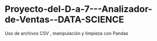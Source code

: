 # Proyecto-del-D-a-7---Analizador-de-Ventas--DATA-SCIENCE
Uso de archivos CSV , manipulación y limpieza con Pandas 
